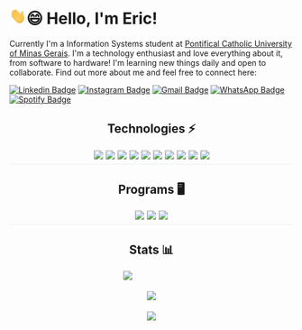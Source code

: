 <h1 style="border: none;"><img src="https://raw.githubusercontent.com/ericstefano/ericstefano/master/wave.gif" width="30px">😄 Hello, I'm Eric!</h1>

Currently I'm a Information Systems student at [Pontifical Catholic University of Minas Gerais](https://www.pucminas.br/). I'm a technology enthusiast and love everything about it, from software to hardware! I'm learning new things daily and open to collaborate. Find out more about me and feel free to connect here:

[![Linkedin Badge](https://img.shields.io/badge/-ericstefano-blue?style=for-the-badge&logo=Linkedin&logoColor=white&link=https://www.linkedin.com/in/ericstefano/)](https://www.linkedin.com/in/ericstefano/)
[![Instagram Badge](https://img.shields.io/badge/-stefano.eric-c13584?style=for-the-badge&logo=instagram&logoColor=white&link=https://www.instagram.com/stefano.eric/)](https://www.instagram.com/stefano.eric/)
[![Gmail Badge](https://img.shields.io/badge/-ericstefano12@gmail.com-c14438?style=for-the-badge&logo=Gmail&logoColor=white&link=mailto:ericstefano12@gmail.com)](mailto:ericstefano12@gmail.com)
[![WhatsApp Badge](https://img.shields.io/badge/-+55_31_98983--4821-25D366?style=for-the-badge&logo=WhatsApp&logoColor=white&link=https://api.whatsapp.com/send?phone=5531989834821&text=Ol%C3%A1%20Eric%2C%20eu%20vi%20o%20seu%20perfil%20no%20Github!%20%F0%9F%98%81%0A%0AHello%20Eric%2C%20I%20saw%20your%20profile%20at%20Github!%20%F0%9F%98%81)](https://api.whatsapp.com/send?phone=5531989834821&text=Ol%C3%A1%20Eric%2C%20eu%20vi%20o%20seu%20perfil%20no%20Github!%20%F0%9F%98%81%0A%0AHello%20Eric%2C%20I%20saw%20your%20profile%20at%20Github!%20%F0%9F%98%81)
[![Spotify Badge](https://img.shields.io/badge/-Eric_Stefano-1DB954?style=for-the-badge&logo=Spotify&logoColor=white&link=https://open.spotify.com/user/sfmklyay1rm9kgsz30wg7d7lu)](https://open.spotify.com/user/sfmklyay1rm9kgsz30wg7d7lu)

<h2 style="text-align: center; border: none;">Technologies ⚡</h2>
<div style="display: flex; justify-content: center; gap:5px; flex-wrap: wrap;padding-bottom:.6em; border-bottom: 1px solid #ebedef;">
    <img src="https://img.shields.io/badge/Python-306998?style=for-the-badge&logo=Python&logoColor=white">
    <img src="https://img.shields.io/badge/-Java-f89820?style=for-the-badge&logo=Java&logoColor=white">
    <img src="https://img.shields.io/badge/-HTML5-E34F26?style=for-the-badge&logo=html5&logoColor=white">
    <img src="https://img.shields.io/badge/-CSS3-264de4?style=for-the-badge&logo=css3">
    <img src="https://img.shields.io/badge/JavaScript-323330?style=for-the-badge&logo=javascript&logoColor=F7DF1E">
    <img src="https://img.shields.io/badge/-Bootstrap-563d7c?style=for-the-badge&logo=bootstrap&logoColor=white">
    <img src="https://img.shields.io/badge/node.js-%2343853D.svg?style=for-the-badge&logo=nodedotjs&logoColor=white">
    <img src="https://img.shields.io/badge/-Git-f1502f?style=for-the-badge&logo=git&logoColor=white">
    <img src="https://img.shields.io/badge/-GitHub-181717?style=for-the-badge&logo=github">
    <img src="https://img.shields.io/badge/-GNU/Linux-darkgray?style=for-the-badge&logo=Linux&logoColor=white">
</div>
<!-- <img src=""> -->

<h2 style="text-align: center;  border: none;">Programs 🖥️</h2>
<div style="display: flex;justify-content: center; gap:5px; flex-wrap: wrap; padding-bottom:.6em; border-bottom: 1px solid #ebedef;">
    <img src="https://img.shields.io/badge/-Pycharm-green?style=for-the-badge&logo=Pycharm&logoColor=white">
    <img src="https://img.shields.io/badge/-vscode-0078d7?style=for-the-badge&logo=Visual-Studio-Code&logoColor=white">
    <img src="https://img.shields.io/badge/-Eclipse-2c2255?style=for-the-badge&logo=Eclipse&logoColor=white">
</div>

<h2 style="text-align: center; border: none;">Stats 📊</h2>
<div style="display:flex; flex-direction: column; place-items:center; gap:20px;">
    <img src="https://visitor-badge.laobi.icu/badge?page_id=ericstefano.ericstefano" width=100>
    <img src ="https://github-readme-stats.vercel.app/api/top-langs/?username=ericstefano&hide_border=true">
    <img src="https://github-readme-stats.vercel.app/api?username=ericstefano&count_private=true&show_icons=true&include_all_commits=true&hide_border=true">
</div>

    